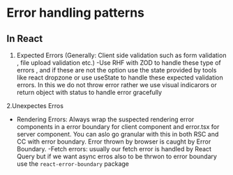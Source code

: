 # Error handling patterns 

## In React
1. Expected Errors (Generally: Client side validation such as form validation , file upload validation etc.)
-Use RHF with ZOD to handle these type of errors , and if these are not the option use the state provided
 by tools like react dropzone or use useState to handle these expected validation errors. 
In this we do not throw error rather we use visual indicarors or return object with status to handle
error gracefully

2.Unexpectes Erros
- Rendering Errors:
 Always wrap the suspected rendering error components in a error boundary for client component and error.tsx for server component. 
You can aslo go granular with this in both RSC and CC with error boundary.
Error thrown by browser is caught by Error Boundary. 
-Fetch errors: 
 usually our fetch error is handled by React Query but if we want async erros also to be thrwon to error boundary use the `react-error-boundary` 
package

